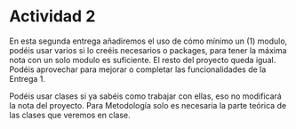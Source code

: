 # Actividad 2

En esta segunda entrega añadiremos el uso de cómo mínimo un (1) modulo, podéis usar varios si lo creéis necesarios o packages, para tener la máxima nota con un solo modulo es suficiente. El resto del proyecto queda igual. Podéis aprovechar para mejorar o completar las funcionalidades de la Entrega 1.

Podéis usar clases si ya sabéis como trabajar con ellas, eso no modificará la nota del proyecto. Para Metodología solo es necesaria la parte teórica de las clases que veremos en clase.